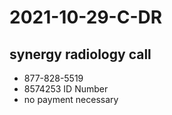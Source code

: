 # 2021-10-29-C-DR
## synergy radiology call
- 877-828-5519
- 8574253 ID Number
- no payment necessary